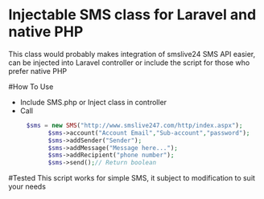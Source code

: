 # Injectable SMS class for Laravel and native PHP
This class would probably makes integration of smslive24 SMS API easier,  can be injected into Laravel controller or include the script for those who prefer native PHP


#How To Use

 - Include SMS.php or Inject class in controller
 - Call  
 ```php
      $sms = new SMS("http://www.smslive247.com/http/index.aspx");
	 		$sms->account("Account Email","Sub-account","password");
	 		$sms->addSender("Sender");
	 		$sms->addMessage("Message here...");
	 		$sms->addRecipient("phone number");
	 		$sms->send();// Return boolean

```
#Tested
This script works for simple SMS, it subject to modification to suit your needs
